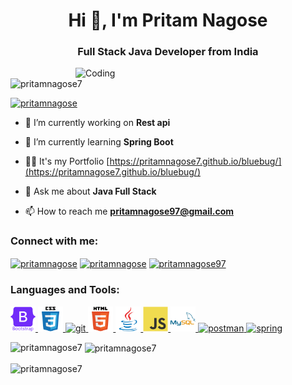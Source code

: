 
<h1 align="center">Hi 👋, I'm Pritam Nagose</h1>
<h3 align="center">Full Stack Java Developer from India</h3>
<img align="right" alt="Coding" width="400" src="https://cdn.dribbble.com/users/1162077/screenshots/3848914/programmer.gif">

<p align="left"> <img src="https://komarev.com/ghpvc/?username=pritamnagose7&label=Profile%20views&color=0e75b6&style=flat" alt="pritamnagose7" /> </p>

<p align="left"> <a href="https://twitter.com/pritamnagose" target="blank"><img src="https://img.shields.io/twitter/follow/pritamnagose?logo=twitter&style=for-the-badge" alt="pritamnagose" /></a> </p>

- 🔭 I’m currently working on **Rest api**

- 🌱 I’m currently learning **Spring Boot**

- 👨‍💻 It's my Portfolio [https://pritamnagose7.github.io/bluebug/](https://pritamnagose7.github.io/bluebug/)

- 💬 Ask me about **Java Full Stack**

- 📫 How to reach me **pritamnagose97@gmail.com**

<h3 align="left">Connect with me:</h3>
<p align="left">
<a href="https://twitter.com/pritamnagose" target="blank"><img align="center" src="https://raw.githubusercontent.com/rahuldkjain/github-profile-readme-generator/master/src/images/icons/Social/twitter.svg" alt="pritamnagose" height="30" width="40" /></a>
<a href="https://linkedin.com/in/pritamnagose" target="blank"><img align="center" src="https://raw.githubusercontent.com/rahuldkjain/github-profile-readme-generator/master/src/images/icons/Social/linked-in-alt.svg" alt="pritamnagose" height="30" width="40" /></a>
<a href="https://www.hackerrank.com/pritamnagose97" target="blank"><img align="center" src="https://raw.githubusercontent.com/rahuldkjain/github-profile-readme-generator/master/src/images/icons/Social/hackerrank.svg" alt="pritamnagose97" height="30" width="40" /></a>
</p>

<h3 align="left">Languages and Tools:</h3>
<p align="left"> <a href="https://getbootstrap.com" target="_blank" rel="noreferrer"> <img src="https://raw.githubusercontent.com/devicons/devicon/master/icons/bootstrap/bootstrap-plain-wordmark.svg" alt="bootstrap" width="40" height="40"/> </a> <a href="https://www.w3schools.com/css/" target="_blank" rel="noreferrer"> <img src="https://raw.githubusercontent.com/devicons/devicon/master/icons/css3/css3-original-wordmark.svg" alt="css3" width="40" height="40"/> </a> <a href="https://git-scm.com/" target="_blank" rel="noreferrer"> <img src="https://www.vectorlogo.zone/logos/git-scm/git-scm-icon.svg" alt="git" width="40" height="40"/> </a> <a href="https://www.w3.org/html/" target="_blank" rel="noreferrer"> <img src="https://raw.githubusercontent.com/devicons/devicon/master/icons/html5/html5-original-wordmark.svg" alt="html5" width="40" height="40"/> </a> <a href="https://www.java.com" target="_blank" rel="noreferrer"> <img src="https://raw.githubusercontent.com/devicons/devicon/master/icons/java/java-original.svg" alt="java" width="40" height="40"/> </a> <a href="https://developer.mozilla.org/en-US/docs/Web/JavaScript" target="_blank" rel="noreferrer"> <img src="https://raw.githubusercontent.com/devicons/devicon/master/icons/javascript/javascript-original.svg" alt="javascript" width="40" height="40"/> </a> <a href="https://www.mysql.com/" target="_blank" rel="noreferrer"> <img src="https://raw.githubusercontent.com/devicons/devicon/master/icons/mysql/mysql-original-wordmark.svg" alt="mysql" width="40" height="40"/> </a> <a href="https://postman.com" target="_blank" rel="noreferrer"> <img src="https://www.vectorlogo.zone/logos/getpostman/getpostman-icon.svg" alt="postman" width="40" height="40"/> </a> <a href="https://spring.io/" target="_blank" rel="noreferrer"> <img src="https://www.vectorlogo.zone/logos/springio/springio-icon.svg" alt="spring" width="40" height="40"/> </a> </p>

<p><img align="left" src="https://github-readme-stats.vercel.app/api/top-langs?username=pritamnagose7&show_icons=true&locale=en&layout=compact" alt="pritamnagose7" /></p>

<p>&nbsp;<img align="center" src="https://github-readme-stats.vercel.app/api?username=pritamnagose7&show_icons=true&locale=en" alt="pritamnagose7" /></p>

<p><img align="center" src="https://github-readme-streak-stats.herokuapp.com/?user=pritamnagose7&" alt="pritamnagose7" /></p>
